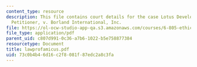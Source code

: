 ```yaml
---
content_type: resource
description: This file contains court details for the case Lotus Development Corporation,
  Petitioner, v. Borland International, Inc.
file: https://ol-ocw-studio-app-qa.s3.amazonaws.com/courses/6-805-ethics-and-the-law-on-the-electronic-frontier-fall-2005/73c0b4b46d16c2f8081f87edc2a8c3fa_lawprofamicus.pdf
file_type: application/pdf
parent_uid: c807d991-0c36-a7b6-1022-b5e758877384
resourcetype: Document
title: lawprofamicus.pdf
uid: 73c0b4b4-6d16-c2f8-081f-87edc2a8c3fa
---
```

